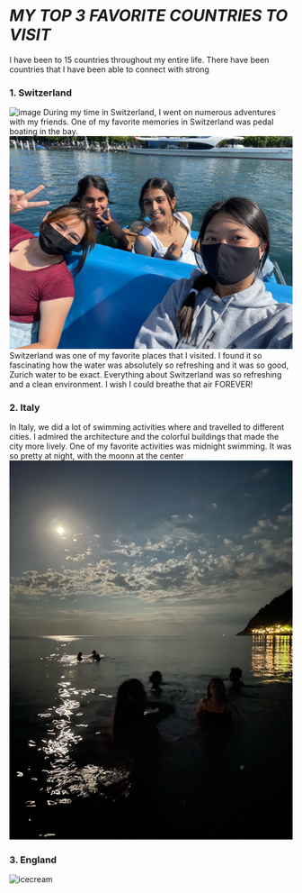 # ***MY TOP 3 FAVORITE COUNTRIES TO VISIT***
I have been to 15 countries throughout my entire life. There have been countries that I have been able to connect with strong 

### 1. Switzerland
![image](https://switzerland-tour.com/images/city/zurich-top/Lake-Zurich.jpg)
During my time in Switzerland, I went on numerous adventures with my friends. One of my favorite memories in Switzerland was pedal boating in the bay.
![boatpedaling](IMG_4087.JPG)
Switzerland was one of my favorite places that I visited. I found it so fascinating how the water was absolutely so refreshing and it was so good, Zurich water to be exact. Everything about Switzerland was so refreshing and a clean environment. I wish I could breathe that air FOREVER!

### 2. Italy
In Italy, we did a lot of swimming activities where and travelled to different cities. I admired the architecture and the colorful buildings that made the city more lively. One of my favorite activities was midnight swimming. It was so pretty at night, with the moonn at the center
![midnight](IMG_4490.JPG)

### 3. England
![icecream](https://live.staticflickr.com/7247/7670488894_6a1bf810ea_b.jpg)
